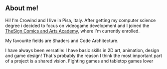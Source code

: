 About me!
---------

Hi! I'm Crowind and I live in Pisa, Italy.
After getting my computer science degree i decided to focus on videogame development and I joined the [TheSign Comics and Arts Academy](https://thesign.academy/), where I'm currently enrolled.

My favourite fields are Shaders and Code Architecture.

I have always been versatile: I have basic skills in 2D art, animation, design and game design! That's probably the reason I think the most important part of a project is a shared vision. 
Fighting games and tabletop games lover